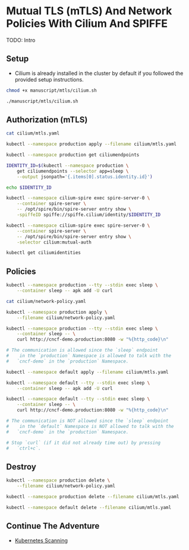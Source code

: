 # Mutual TLS (mTLS) And Network Policies With Cilium And SPIFFE

TODO: Intro

## Setup

* Cilium is already installed in the cluster by default if you followed the provided setup instructions.

```bash
chmod +x manuscript/mtls/cilium.sh

./manuscript/mtls/cilium.sh
```

## Authorization (mTLS)

```bash
cat cilium/mtls.yaml

kubectl --namespace production apply --filename cilium/mtls.yaml

kubectl --namespace production get ciliumendpoints

IDENTITY_ID=$(kubectl --namespace production \
    get ciliumendpoints --selector app=sleep \
    --output jsonpath='{.items[0].status.identity.id}')

echo $IDENTITY_ID

kubectl --namespace cilium-spire exec spire-server-0 \
    --container spire-server \
    -- /opt/spire/bin/spire-server entry show \
    -spiffeID spiffe://spiffe.cilium/identity/$IDENTITY_ID

kubectl --namespace cilium-spire exec spire-server-0 \
    --container spire-server \
    -- /opt/spire/bin/spire-server entry show \
    -selector cilium:mutual-auth

kubectl get ciliumidentities
```

## Policies

```bash
kubectl --namespace production --tty --stdin exec sleep \
    --container sleep -- apk add -U curl

cat cilium/network-policy.yaml

kubectl --namespace production apply \
    --filename cilium/network-policy.yaml

kubectl --namespace production --tty --stdin exec sleep \
    --container sleep -- \
    curl http://cncf-demo.production:8080 -w "%{http_code}\n"

# The communication is allowed since the `sleep` endpoint
#    in the `production` Namespace is allowed to talk with the
#   `cncf-demo` in the `production` Namespace.

kubectl --namespace default apply --filename cilium/mtls.yaml

kubectl --namespace default --tty --stdin exec sleep \
    --container sleep -- apk add -U curl

kubectl --namespace default --tty --stdin exec sleep \
    --container sleep -- \
    curl http://cncf-demo.production:8080 -w "%{http_code}\n"

# The communication is NOT allowed since the `sleep` endpoint
#    in the `default` Namespace is NOT allowed to talk with the
#   `cncf-demo` in the `production` Namespace.

# Stop `curl` (if it did not already time out) by pressing
#   `ctrl+c`.
```

## Destroy

```sh
kubectl --namespace production delete \
    --filename cilium/network-policy.yaml

kubectl --namespace production delete --filename cilium/mtls.yaml

kubectl --namespace default delete --filename cilium/mtls.yaml
```

## Continue The Adventure

* [Kubernetes Scanning](../scanning/README.md)
